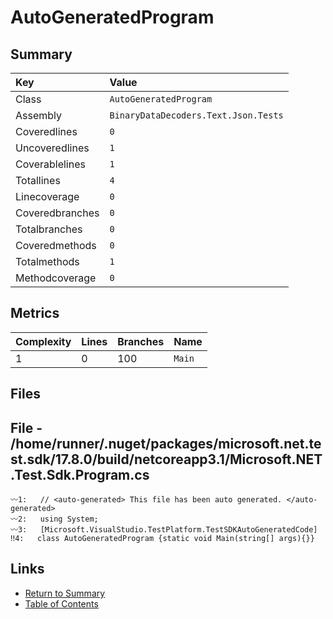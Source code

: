 ﻿# AutoGeneratedProgram

## Summary

| Key             | Value                                |
| :-------------- | :----------------------------------- |
| Class           | `AutoGeneratedProgram`               |
| Assembly        | `BinaryDataDecoders.Text.Json.Tests` |
| Coveredlines    | `0`                                  |
| Uncoveredlines  | `1`                                  |
| Coverablelines  | `1`                                  |
| Totallines      | `4`                                  |
| Linecoverage    | `0`                                  |
| Coveredbranches | `0`                                  |
| Totalbranches   | `0`                                  |
| Coveredmethods  | `0`                                  |
| Totalmethods    | `1`                                  |
| Methodcoverage  | `0`                                  |

## Metrics

| Complexity | Lines | Branches | Name    |
| :--------- | :---- | :------- | :------ |
| 1          | 0     | 100      | `Main`  |

## Files

## File - /home/runner/.nuget/packages/microsoft.net.test.sdk/17.8.0/build/netcoreapp3.1/Microsoft.NET.Test.Sdk.Program.cs

```CSharp
〰1:   // <auto-generated> This file has been auto generated. </auto-generated>
〰2:   using System;
〰3:   [Microsoft.VisualStudio.TestPlatform.TestSDKAutoGeneratedCode]
‼4:   class AutoGeneratedProgram {static void Main(string[] args){}}
```

## Links

* [Return to Summary](Summary.md)
* [Table of Contents](../TOC.md)

